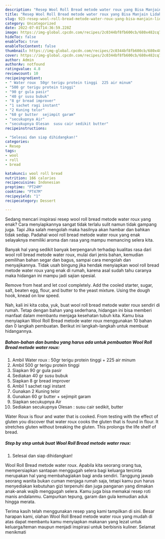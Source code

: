 ```yaml
---
description: "Resep Wool Roll Bread metode water roux yang Bisa Manjain Lidah, Buat Buka Puasa Enak Banget"
title: "Resep Wool Roll Bread metode water roux yang Bisa Manjain Lidah, Buat Buka Puasa Enak Banget"
slug: 923-resep-wool-roll-bread-metode-water-roux-yang-bisa-manjain-lidah-buat-buka-puasa-enak-banget
category: Uncategorized
date: 2022-07-01T14:36:59.228Z
image: https://img-global.cpcdn.com/recipes/2c0344bf8fb600cb/680x482cq70/wool-roll-bread-metode-water-roux-foto-resep-utama.jpg
hideToc: false
enableToc: true
enableTocContent: false
thumbnail: https://img-global.cpcdn.com/recipes/2c0344bf8fb600cb/680x482cq70/wool-roll-bread-metode-water-roux-foto-resep-utama.jpg
cover: https://img-global.cpcdn.com/recipes/2c0344bf8fb600cb/680x482cq70/wool-roll-bread-metode-water-roux-foto-resep-utama.jpg
author: Admin
authorAv: notfound
ratingvalue: 4.8
reviewcount: 10
recipeingredient:
- " Water roux  50gr terigu protein tinggi  225 air minum"
- "500 gr terigu protein tinggi"
- "90 gr gula pasir"
- "40 gr susu bubuk"
- "8 gr bread improver"
- "1 sachet ragi instant"
- "2 Kuning telor"
- "60 gr butter  sejimpit garam"
- "secukupnya Air"
- "secukupnya Olesan  susu cair sedikit butter"
recipeinstructions:

- "Selesai dan siap dihidangkan!"
categories:
- Resep
tags:
- wool
- roll
- bread

katakunci: wool roll bread 
nutrition: 166 calories
recipecuisine: Indonesian
preptime: "PT24M"
cooktime: "PT47M"
recipeyield: "1"
recipecategory: Dessert

---
```



Sedang mencari inspirasi resep wool roll bread metode water roux yang enak? Cara menyiapkannya sangat tidak terlalu sulit namun tidak gampang juga. Tapi Jika salah mengolah maka hasilnya akan hambar dan bahkan tidak sedap. Padahal wool roll bread metode water roux yang enak selayaknya memiliki aroma dan rasa yang mampu memancing selera kita.


Banyak hal yang sedikit banyak berpengaruh terhadap kualitas rasa dari wool roll bread metode water roux, mulai dari jenis bahan, kemudian pemilihan bahan segar dan bagus, sampai cara mengolah dan menyajikannya. Tidak usah bingung jika hendak menyiapkan wool roll bread metode water roux yang enak di rumah, karena asal sudah tahu caranya maka hidangan ini mampu jadi sajian spesial.

Remove from heat and let cool completely. Add the cooled starter, sugar, salt, beaten egg, flour, and butter to the yeast mixture. Using the dough hook, knead on low speed.


Nah, kali ini kita coba, yuk, buat wool roll bread metode water roux sendiri di rumah. Tetap dengan bahan yang sederhana, hidangan ini bisa memberi manfaat dalam membantu menjaga kesehatan tubuh kita. Kamu bisa menyiapkan Wool Roll Bread metode water roux menggunakan 10 bahan dan 0 langkah pembuatan. Berikut ini langkah-langkah untuk membuat hidangannya.

<!--inarticleads1-->

##### Bahan-bahan dan bumbu yang harus ada untuk pembuatan Wool Roll Bread metode water roux:

1. Ambil  Water roux : 50gr terigu protein tinggi + 225 air minum
1. Ambil 500 gr terigu protein tinggi
1. Siapkan 90 gr gula pasir
1. Sediakan 40 gr susu bubuk
1. Siapkan 8 gr bread improver
1. Ambil 1 sachet ragi instant
1. Gunakan 2 Kuning telor
1. Gunakan 60 gr butter + sejimpit garam
1. Siapkan secukupnya Air
1. Sediakan secukupnya Olesan : susu cair sedikit, butter


Water Roux is flour and water that is cooked. From testing with the effect of gluten you discover that water roux cooks the gluten that is found in flour. It stretches gluten without breaking the gluten. This prolongs the life shelf of bread. 

<!--inarticleads2-->

##### Step by step untuk buat Wool Roll Bread metode water roux:


1. Selesai dan siap dihidangkan!

Wool Roll Bread metode water roux. Apabila kita seorang orang tua, mempersiapkan santapan menggugah selera bagi keluarga tercinta merupakan hal yang membahagiakan bagi anda sendiri. Tanggung jawab seorang wanita bukan cuman menjaga rumah saja, tetapi kamu pun harus menyediakan kebutuhan gizi terpenuhi dan juga panganan yang dimakan anak-anak wajib menggugah selera. Kamu juga bisa memakai resep roti manis andalanmu. Campurkan tepung, garam dan gula kemudian aduk hingga merata. 

Terima kasih telah menggunakan resep yang kami tampilkan di sini. Besar harapan kami, olahan Wool Roll Bread metode water roux yang mudah di atas dapat membantu kamu menyiapkan makanan yang lezat untuk keluarga/teman maupun menjadi inspirasi untuk berbisnis kuliner. Selamat menikmati
